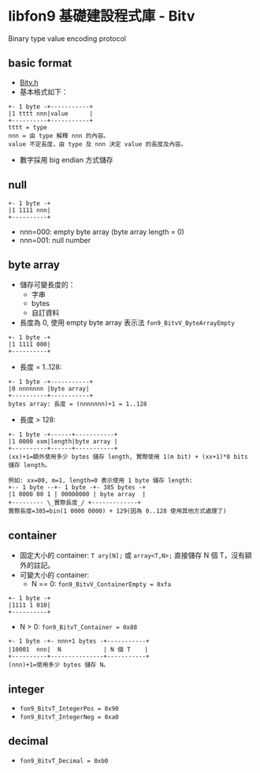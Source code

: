 ﻿libfon9 基礎建設程式庫 - Bitv
===============================
Binary type value encoding protocol

## basic format
* [Bitv.h](../fon9/Bitv.h)
* 基本格式如下：
```
+- 1 byte -+-----------+
|1 tttt nnn|value      |
+----------+-----------+
tttt = type
nnn = 由 type 解釋 nnn 的內容。
value 不定長度，由 type 及 nnn 決定 value 的長度及內容。
```
* 數字採用 big endian 方式儲存

## null
```
+- 1 byte -+
|1 1111 nnn|
+----------+
```
* nnn=000: empty byte array (byte array length = 0)
* nnn=001: null number

## byte array
* 儲存可變長度的：
  * 字串
  * bytes
  * 自訂資料
* 長度為 0, 使用 empty  byte array 表示法 `fon9_BitvV_ByteArrayEmpty`
```
+- 1 byte -+
|1 1111 000|
+----------+
```
* 長度 = 1..128:
```
+- 1 byte -+-----------+
|0 nnnnnnn |byte array|
+----------+-----------+
bytes array: 長度 = (nnnnnnn)+1 = 1..128
```
* 長度 > 128:
```
+- 1 byte -+------+-----------+
|1 0000 xxm|length|byte array |
+----------+------+-----------+
(xx)+1=額外使用多少 bytes 儲存 length, 實際使用 1(m bit) + (xx+1)*8 bits 儲存 length。

例如: xx=00, m=1, length=0 表示使用 1 byte 儲存 length:
+-- 1 byte --+- 1 byte -+- 385 bytes -+
|1 0000 00 1 | 00000000 | byte array  |
+--------- \_實際長度_/ +-------------+
實際長度=385=bin(1 0000 0000) + 129(因為 0..128 使用其他方式處理了)
```

## container
* 固定大小的 container: `T ary[N];` 或 `array<T,N>;` 直接儲存 N 個 T，沒有額外的註記。
* 可變大小的 container:
  * N == 0: `fon9_BitvV_ContainerEmpty = 0xfa`
```
+- 1 byte -+
|1111 1 010|
+----------+
```
  * N > 0: `fon9_BitvT_Container = 0x88`
```
+- 1 byte -+- nnn+1 bytes -+-----------+
|10001  nnn|  N            | N 個 T    |
+----------+---------------+-----------+
(nnn)+1=使用多少 bytes 儲存 N。
```

## integer
* `fon9_BitvT_IntegerPos = 0x90`
* `fon9_BitvT_IntegerNeg = 0xa0`

## decimal
* `fon9_BitvT_Decimal = 0xb0`
